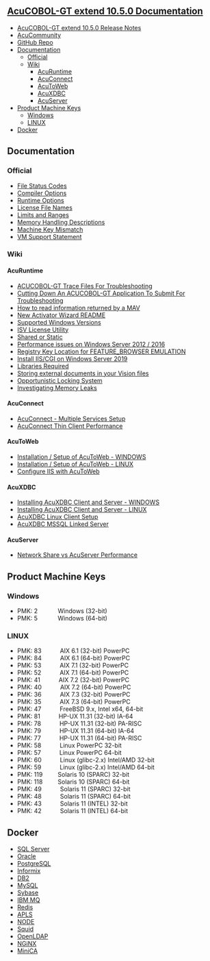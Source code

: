 ## [AcuCOBOL-GT extend 10.5.0 Documentation](https://www.microfocus.com/documentation/extend-acucobol/1050/extend-interoperability-suite/index.html)

- [AcuCOBOL-GT extend 10.5.0 Release Notes](https://www.microfocus.com/documentation/extend-acucobol/1050/extend_release_notes/index.html)
- [AcuCommunity](https://community.microfocus.com/cobol/acucobol/)
- [GitHub Repo](https://github.com/UNiXMIT/UNiXextend)
- [Documentation](#documentation)
  - [Official](#official)
  - [Wiki](#wiki)
    - [AcuRuntime](#acuruntime)
    - [AcuConnect](#acuconnect)
    - [AcuToWeb](#acutoweb)
    - [AcuXDBC](#acuxdbc) 
    - [AcuServer](#acuserver)
- [Product Machine Keys](#product-machine-keys)
  - [Windows](#windows)
  - [LINUX](#linux) 
- [Docker](#docker)

## Documentation
### Official
- [File Status Codes](https://www.microfocus.com/documentation/extend-acucobol/1050/extend-interoperability-suite/GUID-1C271F93-56FD-4CA7-8C6C-0826B061C5C1.html)
- [Compiler Options](https://www.microfocus.com/documentation/extend-acucobol/1050/extend-interoperability-suite/BKUSUSCOMPUS2.2.html)
- [Runtime Options](https://www.microfocus.com/documentation/extend-acucobol/1050/extend-interoperability-suite/BKUSUSCOMPS031.html)
- [License File Names](https://www.microfocus.com/documentation/extend-acucobol/1050/extend-interoperability-suite/BKGCGCSTRTS005.html)
- [Limits and Ranges](https://www.microfocus.com/documentation/extend-acucobol/1050/extend-interoperability-suite/BKPPPPSPECS002.html)
- [Memory Handling Descriptions](https://www.microfocus.com/documentation/extend-acucobol/1050/extend-interoperability-suite/BKUSUSPROGS044.html)
- [Machine Key Mismatch](https://www.microfocus.com/documentation/extend-acucobol/1050/extend-interoperability-suite/BKGCGCTRBLS002.html)
- [VM Support Statement](https://portal.microfocus.com/s/article/KM000010632)

### Wiki
#### AcuRuntime  
- [ACUCOBOL-GT Trace Files For Troubleshooting](https://portal.microfocus.com/s/article/KM000005044)
- [Cutting Down An ACUCOBOL-GT Application To Submit For Troubleshooting](https://portal.microfocus.com/s/article/KM000007773)
- [How to read information returned by a MAV](https://portal.microfocus.com/s/article/KM000012023)
- [New Activator Wizard README](https://portal.microfocus.com/s/article/KM000004829)
- [Supported Windows Versions](docs/windowsVersions.md)
- [ISV License Utility](docs/ISVLicenseUtility.md)
- [Shared or Static](https://portal.microfocus.com/s/article/KM000007682)
- [Performance issues on Windows Server 2012 / 2016](docs/EnableFairShare)
- [Registry Key Location for FEATURE_BROWSER EMULATION](docs/FEATURE_BROWSER_EMULATION.md)
- [Install IIS/CGI on Windows Server 2019](https://portal.microfocus.com/s/article/KM000006780)
- [Libraries Required](docs/LibrariesRequired.md)
- [Storing external documents in your Vision files](docs/Vision-Document-Storage.md)
- [Opportunistic Locking System](https://portal.microfocus.com/s/article/KM000006730)
- [Investigating Memory Leaks](docs/MemoryTracking.md)
#### AcuConnect
- [AcuConnect - Multiple Services Setup](docs/AcuConnect-Multiple-Setup.md)
- [AcuConnect Thin Client Performance](https://portal.microfocus.com/s/article/KM000007770)
#### AcuToWeb
- [Installation / Setup of AcuToWeb - WINDOWS](docs/AcuToWeb-WINDOWS.md)
- [Installation / Setup of AcuToWeb - LINUX](docs/AcuToWeb-LINUX.md)
- [Configure IIS with AcuToWeb](https://portal.microfocus.com/s/article/KM000011382)
#### AcuXDBC
- [Installing AcuXDBC Client and Server - WINDOWS](https://portal.microfocus.com/s/article/KM000008028)
- [Installing AcuXDBC Client and Server - LINUX](https://portal.microfocus.com/s/article/KM000008030)
- [AcuXDBC Linux Client Setup](docs/AcuXDBC-LINUXClient.md)
- [AcuXDBC MSSQL Linked Server](docs/AcuXDBC-MSSQL-Linked-Server.md)
#### AcuServer
- [Network Share vs AcuServer Performance](https://portal.microfocus.com/s/article/KM000002013)

## Product Machine Keys
### Windows
- PMK: 2&nbsp;&nbsp;&nbsp;&nbsp;&nbsp;&nbsp;&nbsp;&nbsp;&nbsp;&nbsp;&nbsp;&nbsp;Windows (32-bit)   
- PMK: 5&nbsp;&nbsp;&nbsp;&nbsp;&nbsp;&nbsp;&nbsp;&nbsp;&nbsp;&nbsp;&nbsp;&nbsp;Windows (64-bit)  

### LINUX
- PMK: 83&nbsp;&nbsp;&nbsp;&nbsp;&nbsp;&nbsp;&nbsp;&nbsp;&nbsp;&nbsp;&nbsp;AIX 6.1 (32-bit) PowerPC  
- PMK: 84&nbsp;&nbsp;&nbsp;&nbsp;&nbsp;&nbsp;&nbsp;&nbsp;&nbsp;&nbsp;&nbsp;AIX 6.1 (64-bit) PowerPC  
- PMK: 53&nbsp;&nbsp;&nbsp;&nbsp;&nbsp;&nbsp;&nbsp;&nbsp;&nbsp;&nbsp;&nbsp;AIX 7.1 (32-bit) PowerPC  
- PMK: 52&nbsp;&nbsp;&nbsp;&nbsp;&nbsp;&nbsp;&nbsp;&nbsp;&nbsp;&nbsp;&nbsp;AIX 7.1 (64-bit) PowerPC  
- PMK: 41&nbsp;&nbsp;&nbsp;&nbsp;&nbsp;&nbsp;&nbsp;&nbsp;&nbsp;&nbsp;&nbsp;AIX 7.2 (32-bit) PowerPC  
- PMK: 40&nbsp;&nbsp;&nbsp;&nbsp;&nbsp;&nbsp;&nbsp;&nbsp;&nbsp;&nbsp;&nbsp;AIX 7.2 (64-bit) PowerPC  
- PMK: 36&nbsp;&nbsp;&nbsp;&nbsp;&nbsp;&nbsp;&nbsp;&nbsp;&nbsp;&nbsp;&nbsp;AIX 7.3 (32-bit) PowerPC  
- PMK: 35&nbsp;&nbsp;&nbsp;&nbsp;&nbsp;&nbsp;&nbsp;&nbsp;&nbsp;&nbsp;&nbsp;AIX 7.3 (64-bit) PowerPC  
- PMK: 47&nbsp;&nbsp;&nbsp;&nbsp;&nbsp;&nbsp;&nbsp;&nbsp;&nbsp;&nbsp;&nbsp;FreeBSD 9.x, Intel x64, 64-bit  
- PMK: 81&nbsp;&nbsp;&nbsp;&nbsp;&nbsp;&nbsp;&nbsp;&nbsp;&nbsp;&nbsp;&nbsp;HP-UX 11.31 (32-bit) IA-64  
- PMK: 78&nbsp;&nbsp;&nbsp;&nbsp;&nbsp;&nbsp;&nbsp;&nbsp;&nbsp;&nbsp;&nbsp;HP-UX 11.31 (32-bit) PA-RISC  
- PMK: 79&nbsp;&nbsp;&nbsp;&nbsp;&nbsp;&nbsp;&nbsp;&nbsp;&nbsp;&nbsp;&nbsp;HP-UX 11.31 (64-bit) IA-64  
- PMK: 77&nbsp;&nbsp;&nbsp;&nbsp;&nbsp;&nbsp;&nbsp;&nbsp;&nbsp;&nbsp;&nbsp;HP-UX 11.31 (64-bit) PA-RISC  
- PMK: 58&nbsp;&nbsp;&nbsp;&nbsp;&nbsp;&nbsp;&nbsp;&nbsp;&nbsp;&nbsp;&nbsp;Linux PowerPC 32-bit  
- PMK: 57&nbsp;&nbsp;&nbsp;&nbsp;&nbsp;&nbsp;&nbsp;&nbsp;&nbsp;&nbsp;&nbsp;Linux PowerPC 64-bit  
- PMK: 60&nbsp;&nbsp;&nbsp;&nbsp;&nbsp;&nbsp;&nbsp;&nbsp;&nbsp;&nbsp;&nbsp;Linux (glibc-2.x) Intel/AMD 32-bit  
- PMK: 59&nbsp;&nbsp;&nbsp;&nbsp;&nbsp;&nbsp;&nbsp;&nbsp;&nbsp;&nbsp;&nbsp;Linux (glibc-2.x) Intel/AMD 64-bit  
- PMK: 119&nbsp;&nbsp;&nbsp;&nbsp;&nbsp;&nbsp;&nbsp;&nbsp;&nbsp;Solaris 10 (SPARC) 32-bit  
- PMK: 118&nbsp;&nbsp;&nbsp;&nbsp;&nbsp;&nbsp;&nbsp;&nbsp;&nbsp;Solaris 10 (SPARC) 64-bit  
- PMK: 49&nbsp;&nbsp;&nbsp;&nbsp;&nbsp;&nbsp;&nbsp;&nbsp;&nbsp;&nbsp;&nbsp;Solaris 11 (SPARC) 32-bit  
- PMK: 48&nbsp;&nbsp;&nbsp;&nbsp;&nbsp;&nbsp;&nbsp;&nbsp;&nbsp;&nbsp;&nbsp;Solaris 11 (SPARC) 64-bit 
- PMK: 43&nbsp;&nbsp;&nbsp;&nbsp;&nbsp;&nbsp;&nbsp;&nbsp;&nbsp;&nbsp;&nbsp;Solaris 11 (INTEL) 32-bit  
- PMK: 42&nbsp;&nbsp;&nbsp;&nbsp;&nbsp;&nbsp;&nbsp;&nbsp;&nbsp;&nbsp;&nbsp;Solaris 11 (INTEL) 64-bit  

## Docker
- [SQL Server](docker/mssql.md)
- [Oracle](docker/oracle.txt)
- [PostgreSQL](docker/postgres.txt)
- [Informix](docker/informix.txt)
- [DB2](docker/db2.txt)
- [MySQL](docker/mysql.txt)
- [Sybase](docker/sybase.txt)
- [IBM MQ](docker/mq.txt)
- [Redis](docker/redis.txt)
- [APLS](docker/apls.txt)
- [NODE](docker/node.txt)
- [Squid](docker/squid.txt)
- [OpenLDAP](docker/openldap.txt)
- [NGiNX](docker/nginx.md)
- [MiniCA](docker/minica.md)
